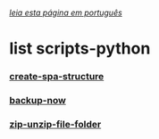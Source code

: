 
###### [leia esta página em português](https://github.com/jreimao/scripts-python/tree/master)


# list scripts-python

### [create-spa-structure](https://github.com/jreimao/scripts-python/blob/create-spa-structure/create-spa-structure/README-en.md)

### [backup-now](https://github.com/jreimao/scripts-python/blob/backup-now/backup-now/README-en.md)

### [zip-unzip-file-folder](https://github.com/jreimao/scripts-python/blob/zip-unzip-file-folder/zip-unzip-file-folder/README-en.md)
